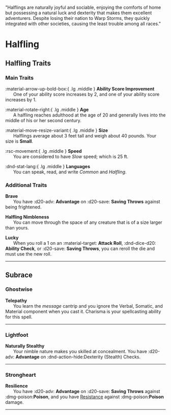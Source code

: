 <p style="text-align: center;">

"Halflings are naturally joyful and sociable, enjoying the comforts of home but possessing a natural luck and dexterity that makes them excellent adventurers. Despite losing their nation to Warp Storms, they quickly integrated with other societies, causing the least trouble among all races."

</p>

# Halfling

## Halfling Traits

### Main Traits

:material-arrow-up-bold-box:{ .lg .middle } **Ability Score Improvement**  
&ensp;&ensp;&ensp; One of your ability score increases by 2, and one of your ability score increases by 1.

:material-rotate-right:{ .lg .middle } **Age**  
&ensp;&ensp;&ensp; A halfling reaches adulthood at the age of 20 and generally lives into the middle of his or her second century.

:material-move-resize-variant:{ .lg .middle } **Size**  
&ensp;&ensp;&ensp; Halflings average about 3 feet tall and weigh about 40 pounds. Your size is **Small**.

:rsc-movement:{ .lg .middle } **Speed**  
&ensp;&ensp;&ensp; You are considered to have *Slow* speed; which is 25 ft.

:dnd-stat-lang:{ .lg .middle } **Languages**  
&ensp;&ensp;&ensp; You can speak, read, and write *Common* and *Halfling*.

### Additional Traits

**Brave**  
&ensp;&ensp;&ensp; You have :d20-adv: **Advantage** on :d20-save: **Saving Throws** against being frightened.

**Halfling Nimbleness**  
&ensp;&ensp;&ensp;  You can move through the space of any creature that is of a size larger than yours.

**Lucky**  
&ensp;&ensp;&ensp;  When you roll a 1 on an :material-target: **Attack Roll**, :dnd-dice-d20: **Ability Check**, or :d20-save: **Saving Throws**, you can reroll the die and must use the new roll.

---

## Subrace

### Ghostwise

**Telepathy**  
&ensp;&ensp;&ensp; You learn the *message* cantrip and you ignore the Verbal, Somatic, and Material component when you cast it. Charisma is your spellcasting ability for this spell.

---

### Lightfoot

**Naturally Stealthy**  
&ensp;&ensp;&ensp; Your nimble nature makes you skilled at concealment. You have :d20-adv: **Advantage** on :dnd-action-hide:Dexterity (Stealth) Checks.

---

### Strongheart

**Resilience**  
&ensp;&ensp;&ensp; You have :d20-adv: **Advantage** on :d20-save: **Saving Throws** against :dmg-poison:**Poison**, and you have [Resistance](../../gameplay/combat/damage-healing.md#resistance) against :dmg-poison:**Poison** damage.

---